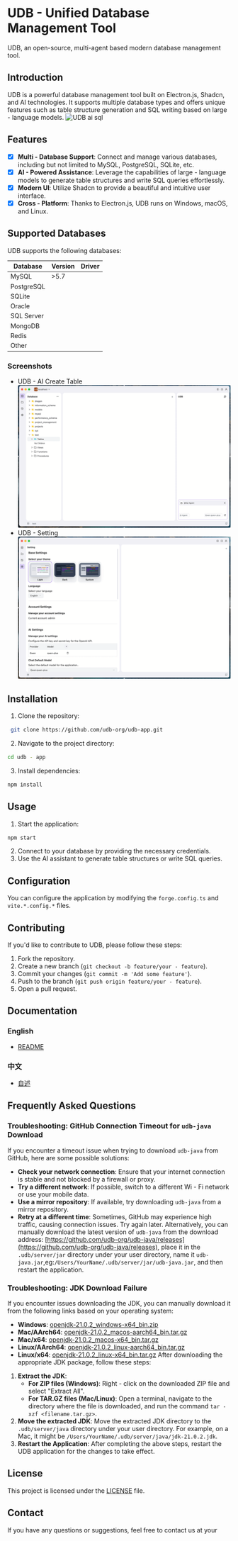 # UDB - Unified Database Management Tool
UDB, an open-source, multi-agent based modern database management tool.
## Introduction
UDB is a powerful database management tool built on Electron.js, Shadcn, and AI technologies. It supports multiple database types and offers unique features such as table structure generation and SQL writing based on large - language models.
![UDB ai sql](/images/Screenshots/editor.gif)
## Features
- [x] **Multi - Database Support**: Connect and manage various databases, including but not limited to MySQL, PostgreSQL, SQLite, etc.
- [x]  **AI - Powered Assistance**: Leverage the capabilities of large - language models to generate table structures and write SQL queries effortlessly.
- [x]  **Modern UI**: Utilize Shadcn to provide a beautiful and intuitive user interface.
- [x] **Cross - Platform**: Thanks to Electron.js, UDB runs on Windows, macOS, and Linux.
## Supported Databases
UDB supports the following databases:

| Database | Version | Driver |
|-----------|-------|----|
| MySQL | >5.7||
| PostgreSQL | ||
| SQLite |||
| Oracle |||
| SQL Server |||
| MongoDB |||
| Redis |||
| Other |||

### Screenshots
-  UDB - AI Create Table
![UDB ai table](/images/Screenshots/table.gif)
-  UDB - Setting
![UDB ai setting](/images/Screenshots/settings.gif)
## Installation
1. Clone the repository:
```bash
 git clone https://github.com/udb-org/udb-app.git
```
2. Navigate to the project directory:
```bash
cd udb - app
```
3. Install dependencies:
```bash
npm install
```
## Usage
1. Start the application:
```bash
npm start
```
2. Connect to your database by providing the necessary credentials.
3. Use the AI assistant to generate table structures or write SQL queries.
## Configuration
You can configure the application by modifying the `forge.config.ts` and `vite.*.config.*` files.
## Contributing
If you'd like to contribute to UDB, please follow these steps:
1. Fork the repository.
2. Create a new branch (`git checkout -b feature/your - feature`).
3. Commit your changes (`git commit -m 'Add some feature'`).
4. Push to the branch (`git push origin feature/your - feature`).
5. Open a pull request.
## Documentation
### English
- [README](README.md)
### 中文
- [自述](/docs/zh/README.md)
## Frequently Asked Questions
### Troubleshooting: GitHub Connection Timeout for `udb-java` Download
If you encounter a timeout issue when trying to download `udb-java` from GitHub, here are some possible solutions:
- **Check your network connection**: Ensure that your internet connection is stable and not blocked by a firewall or proxy.
- **Try a different network**: If possible, switch to a different Wi - Fi network or use your mobile data.
- **Use a mirror repository**: If available, try downloading `udb-java` from a mirror repository.
- **Retry at a different time**: Sometimes, GitHub may experience high traffic, causing connection issues. Try again later.
Alternatively, you can manually download the latest version of `udb-java` from the download address: [https://github.com/udb-org/udb-java/releases](https://github.com/udb-org/udb-java/releases), place it in the `.udb/server/jar` directory under your user directory, name it `udb-java.jar`,eg:`/Users/YourName/.udb/server/jar/udb-java.jar`, and then restart the application.
### Troubleshooting: JDK Download Failure
If you encounter issues downloading the JDK, you can manually download it from the following links based on your operating system:
- **Windows**: [openjdk-21.0.2_windows-x64_bin.zip](https://download.java.net/java/GA/jdk21.0.2/f2283984656d49d69e91c558476027ac/13/GPL/openjdk-21.0.2_windows-x64_bin.zip)
- **Mac/AArch64**: [openjdk-21.0.2_macos-aarch64_bin.tar.gz](https://download.java.net/java/GA/jdk21.0.2/f2283984656d49d69e91c558476027ac/13/GPL/openjdk-21.0.2_macos-aarch64_bin.tar.gz)
- **Mac/x64**: [openjdk-21.0.2_macos-x64_bin.tar.gz](https://download.java.net/java/GA/jdk21.0.2/f2283984656d49d69e91c558476027ac/13/GPL/openjdk-21.0.2_macos-x64_bin.tar.gz)
- **Linux/AArch64**: [openjdk-21.0.2_linux-aarch64_bin.tar.gz](https://download.java.net/java/GA/jdk21.0.2/f2283984656d49d69e91c558476027ac/13/GPL/openjdk-21.0.2_linux-aarch64_bin.tar.gz)
- **Linux/x64**: [openjdk-21.0.2_linux-x64_bin.tar.gz](https://download.java.net/java/GA/jdk21.0.2/f2283984656d49d69e91c558476027ac/13/GPL/openjdk-21.0.2_linux-x64_bin.tar.gz)
After downloading the appropriate JDK package, follow these steps:
1. **Extract the JDK**:
   - **For ZIP files (Windows)**: Right - click on the downloaded ZIP file and select "Extract All".
   - **For TAR.GZ files (Mac/Linux)**: Open a terminal, navigate to the directory where the file is downloaded, and run the command `tar -xzf <filename.tar.gz>`.
2. **Move the extracted JDK**: Move the extracted JDK directory to the `.udb/server/java` directory under your user directory. For example, on a Mac, it might be `/Users/YourName/.udb/server/java/jdk-21.0.2.jdk`.
3. **Restart the Application**: After completing the above steps, restart the UDB application for the changes to take effect.
## License
This project is licensed under the [LICENSE](LICENSE) file.
## Contact
If you have any questions or suggestions, feel free to contact us at your

